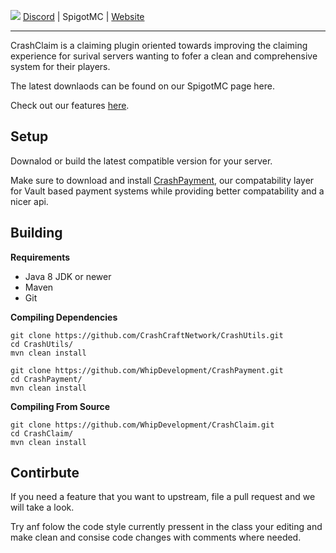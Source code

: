 ![](https://i.imgur.com/g5rKXNp.png)
[Discord](https://discord.gg/6FU9eCjcrA) | SpigotMC | [Website](https://whips.dev)
***
CrashClaim is a claiming plugin oriented towards improving the claiming experience for surival servers wanting to fofer a clean and comprehensive system for their players. 

The latest downlaods can be found on our SpigotMC page here.

Check out our features [here](https://github.com/Chasewhip8/WhipClaim/wiki/Features).

## Setup
Downalod or build the latest compatible version for your server.

Make sure to download and install [CrashPayment](https://discord.gg/6FU9eCjcrA), our compatability layer for Vault based payment systems while providing better compatability and a nicer api.

## Building
**Requirements**
- Java 8 JDK or newer
- Maven
- Git

**Compiling Dependencies**
```
git clone https://github.com/CrashCraftNetwork/CrashUtils.git
cd CrashUtils/
mvn clean install
```
```
git clone https://github.com/WhipDevelopment/CrashPayment.git
cd CrashPayment/
mvn clean install
```

**Compiling From Source**
```
git clone https://github.com/WhipDevelopment/CrashClaim.git
cd CrashClaim/
mvn clean install
```

## Contirbute
If you need a feature that you want to upstream, file a pull request and we will take a look. 

Try anf folow the code style currently pressent in the class your editing and make clean and consise code changes with comments where needed. 
